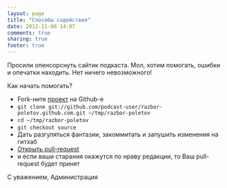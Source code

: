 ```yaml
---
layout: page
title: "Способы содействия"
date: 2012-11-06 14:07
comments: true
sharing: true
footer: true
---
```


Просили опенсорснуть сайтик подкаста. Мол, хотим помогать, ошибки и
опечатки находить. Нет ничего невозможного!

Как начать помогать?

-   Fork-ните [проект][] на Github-е
-   `git clone git://github.com/podcast-user/razbor-poletov.github.com.git ~/tmp/razbor-poletov`
-   `cd ~/tmp/razbor-poletov`
-   `git checkout source`
-   Дать разгуляться фантазии, закоммитать и запушить изменения на
    гитхаб
-   [Открыть pull-request][]
-   и если ваши старания окажутся по нраву редакции, то Ваш pull-request
    будет принят

С уважением, Администрация

  [проект]: https://github.com/razbor-poletov/razbor-poletov.github.com
  [Открыть pull-request]: https://help.github.com/articles/using-pull-requests